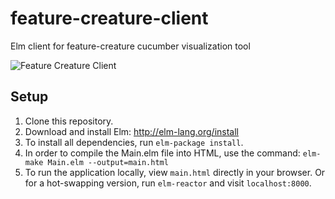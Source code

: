 # feature-creature-client
Elm client for feature-creature cucumber visualization tool

![Feature Creature Client](http://static.tumblr.com/60f54be84b71e5e5e1e3a8f5e088e50c/b5bwnwn/expmtbzrf/tumblr_static_good3.jpg)

## Setup
1. Clone this repository.
2. Download and install Elm: http://elm-lang.org/install
3. To install all dependencies, run `elm-package install`.
4. In order to compile the Main.elm file into HTML, use the command: `elm-make Main.elm --output=main.html`
5. To run the application locally, view `main.html` directly in your browser. Or for a hot-swapping version, run `elm-reactor` and visit `localhost:8000`.
